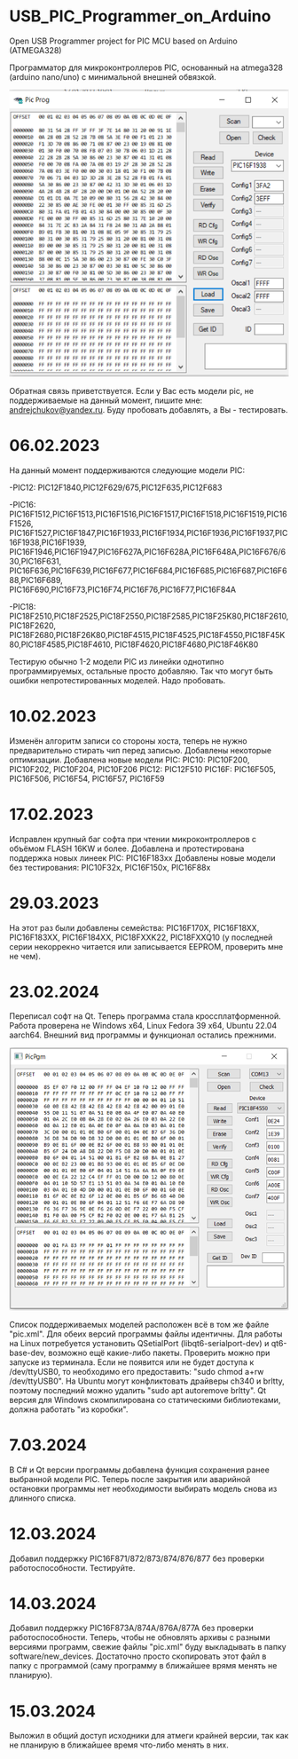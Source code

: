 # USB_PIC_Programmer_on_Arduino
Open USB Programmer project for PIC MCU based on Arduino (ATMEGA328)

Программатор для микроконтроллеров PIC, основанный на atmega328 (arduino nano/uno) с минимальной внешней обвязкой. 

![screenshot](https://github.com/AndrejChoo/USB-PIC-Programmer-on-Arduino/blob/main/software/soft.png)

Обратная связь приветствуется. Если у Вас есть модели pic, не поддерживаемые на данный момент, пишите мне: andrejchukov@yandex.ru. Буду пробовать добавлять, а Вы - тестировать.

# 06.02.2023
На данный момент поддерживаются следующие модели PIC:

-PIC12: PIC12F1840,PIC12F629/675,PIC12F635,PIC12F683

-PIC16: PIC16F1512,PIC16F1513,PIC16F1516,PIC16F1517,PIC16F1518,PIC16F1519,PIC16F1526,
PIC16F1527,PIC16F1847,PIC16F1933,PIC16F1934,PIC16F1936,PIC16F1937,PIC16F1938,PIC16F1939,
PIC16F1946,PIC16F1947,PIC16F627A,PIC16F628A,PIC16F648A,PIC16F676/630,PIC16F631,
PIC16F636,PIC16F639,PIC16F677,PIC16F684,PIC16F685,PIC16F687,PIC16F688,PIC16F689,
PIC16F690,PIC16F73,PIC16F74,PIC16F76,PIC16F77,PIC16F84A

-PIC18: PIC18F2510,PIC18F2525,PIC18F2550,PIC18F2585,PIC18F25K80,PIC18F2610,PIC18F2620,
PIC18F2680,PIC18F26K80,PIC18F4515,PIC18F4525,PIC18F4550,PIC18F45K80,PIC18F4585,PIC18F4610,
PIC18F4620,PIC18F4680,PIC18F46K80

Тестирую обычно 1-2 модели PIC из линейки однотипно программируемых, остальные просто 
добавляю. Так что могут быть ошибки непротестированных моделей. Надо пробовать.

# 10.02.2023
Изменён алгоритм записи со стороны хоста, теперь не нужно предварительно стирать чип перед записью. Добавлены некоторые оптимизации.
Добавлена новые модели PIC:
PIC10: PIC10F200, PIC10F202, PIC10F204, PIC10F206
PIC12: PIC12F510
PIC16F: PIC16F505, PIC16F506, PIC16F54, PIC16F57, PIC16F59

# 17.02.2023
Исправлен крупный баг софта при чтении микроконтроллеров с объёмом FLASH 16KW и более.
Добавлена и протестирована поддержка новых линеек PIC:
PIC16F183xx
Добавлены новые модели без тестирования:
PIC10F32x, PIC16F150x, PIC16F88x

# 29.03.2023
На этот раз были добавлены семейства:
PIC16F170X, PIC16F18XX, PIC16F183XX, PIC16F184XX, PIC18FXXK22, PIC18FXXQ10 (у последней серии некоррекно читается или записывается EEPROM, проверить мне не чем).

# 23.02.2024
Переписал софт на Qt. Теперь программа стала кроссплатформенной. Работа проверена не Windows x64, Linux Fedora 39 x64, Ubuntu 22.04 aarch64. Внешний вид программы и функционал остались прежними.

![screenshot1](https://github.com/AndrejChoo/USB-PIC-Programmer-on-Arduino/blob/main/software/soft_Qt.png)

Список поддерживаемых моделей расположен всё в том же файле "pic.xml". Для обеих версий программы файлы идентичны.
Для работы на Linux потребуется установить QSetialPort (libqt6-serialport-dev) и qt6-base-dev, возможно ещё какие-либо пакеты. Проверить можно при запуске из терминала.
Если не появится или не будет доступа к /dev/ttyUSB0, то необходимо его предоставить: "sudo chmod a+rw /dev/ttyUSB0". На Ubuntu могут конфликтовать драйверы ch340 и brltty, поэтому последний можно удалить "sudo apt autoremove brltty".
Qt версия для Windows скомпилирована со статическими библиотеками, должна работать "из коробки".

# 7.03.2024

В С# и Qt версии программы добавлена функция сохранения ранее выбранной модели PIC. Теперь после закрытия или аварийной остановки программы нет необходимости выбирать модель снова из длинного списка.

# 12.03.2024

Добавил поддержку PIC16F871/872/873/874/876/877 без проверки работоспособности. Тестируйте.

# 14.03.2024

Добавил поддержку PIC16F873A/874A/876A/877A без проверки работоспособности.
Теперь, чтобы не обновлять архивы с разными версиями программ, свежие файлы "pic.xml" буду выкладывать в папку software/new_devices. Достаточно просто скопировать этот файл в папку с программой (саму программу в ближайшее врямя менять не планирую).

# 15.03.2024

Выложил в общий доступ исходники для атмеги крайней версии, так как не планирую в ближайшее время что-либо менять в них.
